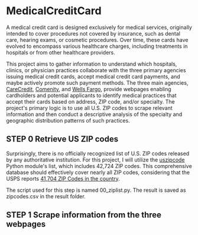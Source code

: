 # MedicalCreditCard
A medical credit card is designed exclusively for medical services, originally intended to cover procedures not covered by insurance, such as dental care, hearing exams, or cosmetic procedures. Over time, these cards have evolved to encompass various healthcare charges, including treatments in hospitals or from other healthcare providers. 

This project aims to gather information to understand which hospitals, clinics, or physician practices collaborate with the three primary agencies issuing medical credit cards, accept medical credit card payments, and maybe actively promote such payment methods. The three main agencies, [CareCredit](https://www.carecredit.com/doctor-locator), [Comenity](https://goalphaeon.com/doctor-locator), and [Wells Fargo](https://retailservices.wellsfargo.com/locator/WFHALanding?searchAddress=&segment=&merchantName=&userAgent=), provide webpages enabling cardholders and potential applicants to identify medical practices that accept their cards based on address, ZIP code, and/or specialty. The project's primary logic is to use all U.S. ZIP codes to scrape relevant information and then conduct a descriptive analysis of the specialty and geographic distribution patterns of such practices.

## STEP 0 Retrieve US ZIP codes
Surprisingly, there is no officially recognized list of U.S. ZIP codes released by any authoritative institution. For this project, I will utilize the [uszipcode](https://uszipcode.readthedocs.io/) Python module's list, which includes 42,724 ZIP codes. This comprehensive database should effectively cover nearly all ZIP codes, considering that the USPS reports [41,704 ZIP Codes in the country](https://facts.usps.com/42000-zip-codes/).

The script used for this step is named 00_ziplist.py. The result is saved as zipcodes.csv in the result folder.

## STEP 1 Scrape information from the three webpages
